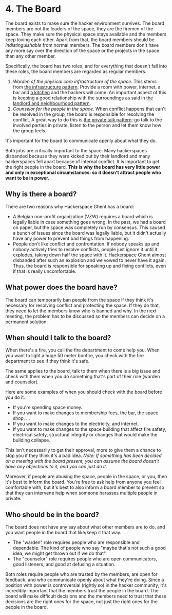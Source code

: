 # 4. The Board

The board exists to make sure the hacker environment survives. The board members are not the leaders of the space, they are the firemen of the space. They make sure the physical space stays available and the members keep loving each other. Apart from that, the board members should be *indistinguishable* from normal members. The board members don't have any more say over the direction of the space or the projects in the space than any other member.

Specifically, the board has two roles, and for everything that doesn't fall into these roles, the board members are regarded as regular members.

1. *Warden of the physical core infrastructure of the space.* This stems from [the infrastructure pattern](https://wiki.hackerspaces.org/The_Infrastructure_Pattern). Provide a room with power, internet, a bar and [a kitchen](https://wiki.hackerspaces.org/The_Kitchen_Pattern) and the hackers will come. An important aspect of this is keeping a good relationship with the surroundings as said in [the landlord and neighbourhood pattern](https://wiki.hackerspaces.org/The_Landlord_and_Neighbourhood_Pattern).
2. *Counselor for the people in the space.* When conflict happens that can't be resolved in the group, the board is responsible for resolving the conflict. A great way to do this is [the private talk pattern](https://wiki.hackerspaces.org/The_Private_Talk_Pattern): go talk to the involved parties in private, listen to the person and let them know how the group feels.

It's important for the board to communicate openly about what they do.

Both jobs are critically important to the space. Many hackerspaces disbanded because they were kicked out by their landlord and many hackerspaces fell apart because of internal conflict. It is important to get the right people in the board. **This is why the board has very little power and only in exceptional circumstances: so it doesn't attract people who want to be in power.**

## Why is there a board?

There are two reasons why Hackerspace Ghent has a board:

- A Belgian non-profit organization (VZW) requires a board which is legally liable in case something goes wrong. In the past, we had a board on paper, but the space was completely run by consensus. This caused a bunch of issues since the board was legally liable, but it didn't actually have any power to prevent bad things from happening.
- People don't like conflict and confrontation. If nobody speaks up and nobody actively tries to resolve conflicts, people just ignore it until it explodes, taking down half the space with it. Hackerspace Ghent almost disbanded after such an explosion and we vowed to never have it again. Thus, the board is responsible for speaking up and fixing conflicts, even if that is really uncomfortable.

## What power does the board have?

The board can temporarily ban people from the space if they think it's necessary for resolving conflict and protecting the space. If they do that, they need to let the members know who is banned and why. In the next meeting, the problem has to be discussed so the members can decide on a permanent solution.

## When should I talk to the board?

When there's a fire, you call the fire department to come help you. When you want to light a huge 50 meter bonfire, you check with the fire department to see if they think it's safe.

The same applies to the board, talk to them when there is a big issue and check with them when you do something that's part of their role (warden and counselor).

Here are some examples of when you should check with the board before you do it.

- If you're spending space money.
- If you want to make changes to membership fees, the bar, the space shop, ...
- If you want to make changes to the electricity, and internet.
- If you want to make changes to the space building that affect fire safety, electrical safety, structural integrity or changes that would make the building collapse.

This isn't necessarily to get their approval, more to give them a chance to stop you if they think it's a bad idea. *Note: If something has been decided on a meeting with the board present, you can assume the board doesn't have any objections to it, and you can just do it.*

Moreover, if people are abusing the space, people in the space, or you, then it's best to inform the board. You're free to ask help from anyone you feel comfortable with, but it's best to also inform a board member to prevent so that they can intervene help when someone harasses multiple people in private.

## Who should be in the board?

The board does not have any say about what other members are to do, and you want people in the board that like/keep it that way.

- The "warden" role requires people who are responsible and dependable. The kind of people who say "maybe that's not such a good idea, we might get thrown out if we do that".
- The "counselor" role requires people who are open communicators, good listeners, and good at defusing a situation.

Both roles require people who are trusted by the members, are open for feedback, and who communicate openly about what they're doing. Since a position with power is controversial (rightly so) in the hacker community, it's incredibly important that the members trust the people in the board. The board will make difficult decisions and the members need to trust that these decisions are the right ones for the space, not just the right ones for the people in the board.
